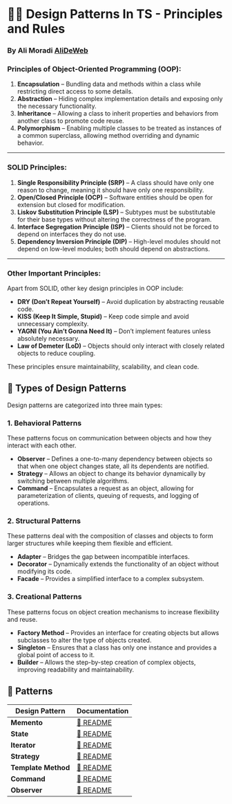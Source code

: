 # 🐦‍🔥 Design Patterns In TS - Principles and Rules

### By Ali Moradi [AliDeWeb](https://github.com/AliDeWeb)

### Principles of Object-Oriented Programming (OOP):

1. **Encapsulation** – Bundling data and methods within a class while restricting direct access to some details.
2. **Abstraction** – Hiding complex implementation details and exposing only the necessary functionality.
3. **Inheritance** – Allowing a class to inherit properties and behaviors from another class to promote code reuse.
4. **Polymorphism** – Enabling multiple classes to be treated as instances of a common superclass, allowing method overriding and dynamic behavior.

---

### **SOLID Principles:**

1. **Single Responsibility Principle (SRP)** – A class should have only one reason to change, meaning it should have only one responsibility.
2. **Open/Closed Principle (OCP)** – Software entities should be open for extension but closed for modification.
3. **Liskov Substitution Principle (LSP)** – Subtypes must be substitutable for their base types without altering the correctness of the program.
4. **Interface Segregation Principle (ISP)** – Clients should not be forced to depend on interfaces they do not use.
5. **Dependency Inversion Principle (DIP)** – High-level modules should not depend on low-level modules; both should depend on abstractions.

---

### **Other Important Principles:**

Apart from SOLID, other key design principles in OOP include:

- **DRY (Don’t Repeat Yourself)** – Avoid duplication by abstracting reusable code.
- **KISS (Keep It Simple, Stupid)** – Keep code simple and avoid unnecessary complexity.
- **YAGNI (You Ain’t Gonna Need It)** – Don’t implement features unless absolutely necessary.
- **Law of Demeter (LoD)** – Objects should only interact with closely related objects to reduce coupling.

These principles ensure maintainability, scalability, and clean code.

## 📂 Types of Design Patterns

Design patterns are categorized into three main types:

### **1. Behavioral Patterns**

These patterns focus on communication between objects and how they interact with each other.

- **Observer** – Defines a one-to-many dependency between objects so that when one object changes state, all its dependents are notified.
- **Strategy** – Allows an object to change its behavior dynamically by switching between multiple algorithms.
- **Command** – Encapsulates a request as an object, allowing for parameterization of clients, queuing of requests, and logging of operations.

### **2. Structural Patterns**

These patterns deal with the composition of classes and objects to form larger structures while keeping them flexible and efficient.

- **Adapter** – Bridges the gap between incompatible interfaces.
- **Decorator** – Dynamically extends the functionality of an object without modifying its code.
- **Facade** – Provides a simplified interface to a complex subsystem.

### **3. Creational Patterns**

These patterns focus on object creation mechanisms to increase flexibility and reuse.

- **Factory Method** – Provides an interface for creating objects but allows subclasses to alter the type of objects created.
- **Singleton** – Ensures that a class has only one instance and provides a global point of access to it.
- **Builder** – Allows the step-by-step creation of complex objects, improving readability and maintainability.

## 📂 Patterns

| Design Pattern      | Documentation                             |
| ------------------- | ----------------------------------------- |
| **Memento**         | [📜 README](01_Memento/README.md)         |
| **State**           | [📜 README](02_State/README.md)           |
| **Iterator**        | [📜 README](03_Iterator/README.md)        |
| **Strategy**        | [📜 README](04_Strategy/README.md)        |
| **Template Method** | [📜 README](05_Template_Method/README.md) |
| **Command**         | [📜 README](06_Command/README.md)         |
| **Observer**        | [📜 README](07_Observer/README.md)        |
